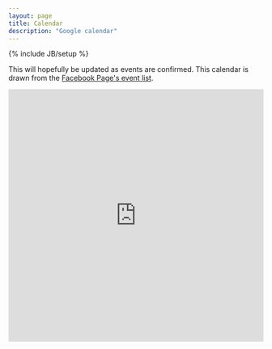 ```yaml
---
layout: page
title: Calendar
description: "Google calendar"
---
```

{% include JB/setup %}

<p>This will hopefully be updated as events are confirmed. This calendar is drawn from the <a href="https://www.facebook.com/MellowPagesLibrary">Facebook Page's event list</a>.</p> 


<iframe src="https://www.google.com/calendar/embed?src=mellowpageslibrary%40gmail.com&amp;ctz=America/New_York&amp;height=600&amp;wkst=1&amp;bgcolor=%23bc902e&amp;src=3cdo44ur0tgrmkdepkcs79ce0f1266sb%40import.calendar.google.com&amp;color=%23bc902e&amp;ctz=America%2FNew_York" 
	style=" border-width:0; width:100%; "  
	height="500" 
	frameborder="0" 
	scrolling="no">
</iframe>